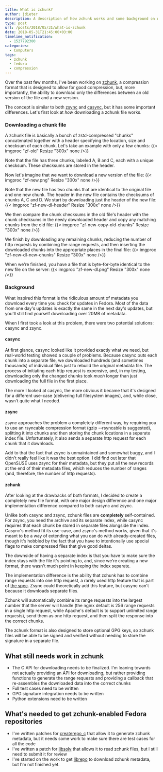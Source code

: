 ```yaml
---
title: What is zchunk?
author: jdieter
description: A description of how zchunk works and some background on why it was created
type: post
url: /posts/2018/05/31/what-is-zchunk
date: 2018-05-31T21:45:00+03:00
timeline_notification:
  - 1527792300
categories:
  - Computers
tags:
  - zchunk
  - fedora
  - compression
---
```


Over the past few months, I've been working on [zchunk][1], a compression format that is designed to allow for good compression, but, more importantly, the ability to download only the differences between an old version of the file and a new version.

The concept is similar to both [zsync][2] and [casync][3], but it has some important differences.  Let's first look at *how* downloading a zchunk file works.

### Downloading a chunk file

A zchunk file is basically a bunch of zstd-compressed "chunks" concatenated together with a header specifying the location, size and checksum of each chunk.  Let's take an example with only a few chunks:
{{< imgproc "zf-old" Resize "300x" none />}}

Note that the file has three chunks, labeled A, B and C, each with a unique checksum.  These checksums are stored in the header.

Now let's imagine that we want to download a new version of the file:
{{< imgproc "zf-new.png" Resize "300x" none />}}

Note that the new file has two chunks that are identical to the original file and one new chunk.  The header in the new file contains the checksums of chunks A, C and D.  We start by downloading just the header of the new file:
{{< imgproc "zf-new-dl-header" Resize "300x" none />}}

We then compare the chunk checksums in the old file's header with the chunk checksums in the newly downloaded header and copy any matching chunks from the old file:
{{< imgproc "zf-new-copy-old-chunks" Resize "300x" none />}}

We finish by downloading any remaining chunks, reducing the number of http requests by combining the range requests, and then inserting the downloaded chunks into the appropriate places in the final file:
{{< imgproc "zf-new-dl-new-chunks" Resize "300x" none />}}

When we're finished, you have a file that is byte-for-byte identical to the new file on the server:
{{< imgproc "zf-new-dl.png" Resize "300x" none />}}

### Background
What inspired this format is the ridiculous amount of metadata you download every time you check for updates in Fedora.  Most of the data from one day's updates is exactly the same in the next day's updates, but you'll still find yourself downloading over 20MB of metadata.

When I first took a look at this problem, there were two potential solutions: casync and zsync.

#### casync
At first glance, casync looked like it provided exactly what we need, but real-world testing showed a couple of problems.  Because casync puts each chunk into a separate file, we downloaded hundreds (and sometimes thousands) of individual files just to rebuild the original metadata file.  The process of initiating each http request is expensive, and, in my testing, downloading only the changed chunks took *much* longer than just downloading the full file in the first place.

The more I looked at casync, the more obvious it became that it's designed for a different use-case (delivering full filesystem images), and, while close, wasn't quite what I needed.

#### zsync
zsync approaches the problem a completely different way, by requiring you to use an rsyncable compression format (gzip --rsyncable is suggested), splitting it into chunks and then storing the chunk locations in a separate index file.  Unfortunately, it also sends a separate http request for each chunk that it downloads.

Add to that the fact that zsync is unmaintained and somewhat buggy, and I didn't really feel like it was the best option. I did find out later that OpenSUSE uses zsync for their metadata, but they put all the new records at the end of their metadata files, which reduces the number of ranges (and, therefore, the number of http requests).

#### zchunk
After looking at the drawbacks of both formats, I decided to create a completely new file format, with one major design difference and one major implementation difference compared to both casync and zsync.

Unlike both casync and zsync, zchunk files are **completely** self-contained.  For zsync, you need the archive and its separate index, while casync requires that each chunk be stored in separate files alongside the index.  Casync's method fit its use-case, and zsync's method works, given that it's meant to be a way of extending what you can do with already-created files, though it's hobbled by the fact that you have to intentionally use special flags to make compressed files that give good deltas.

The downside of having a separate index is that you have to make sure the index stays with the file it's pointing to, and, since we're creating a new format, there wasn't much point in keeping the index separate.

The implementation difference is the ability that zchunk has to combine range requests into one http request, a rarely used http feature that is part of [the spec][7]. Zsync could theoretically add this feature, but casync can't because it downloads separate files.

Zchunk will automatically combine its range requests into the largest number that the server will handle (the nginx default is 256 range requests in a single http request, while Apache's default is to support unlimited range requests), send them as one http request, and then split the response into the correct chunks.

The zchunk format is also designed to store optional GPG keys, so zchunk files will be able to be signed and verified without needing to store the signature in a separate file.

## What still needs work in zchunk
 * The C API for downloading needs to be finalized.  I'm leaning towards not actually providing an API for downloading, but rather providing functions to generate the range requests and providing a callback that re-assembles the downloaded data into the correct chunks
 * Full test cases need to be written
 * GPG signature integration needs to be written
 * Python extensions need to be written

## What's needed to get zchunk-enabled Fedora repositories
 * I've written patches for [createrepo_c][4] that allow it to generate zchunk metadata, but it needs some work to make sure there are test cases for all the code
 * I've written a patch for [libsolv][5] that allows it to read zchunk files, but I still need to submit it for review
 * I've started on the work to get [librepo][6] to download zchunk metadata, but I'm not finished yet.

 [1]: https://github.com/zchunk/zchunk
 [2]: http://zsync.moria.org.uk
 [3]: https://github.com/systemd/casync
 [4]: https://github.com/jdieter/createrepo_c
 [5]: https://github.com/jdieter/libsolv
 [6]: https://github.com/jdieter/librepo
 [7]: https://tools.ietf.org/html/rfc7233#appendix-A
